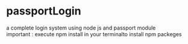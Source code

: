 # passportLogin
a complete login system using node js and passport module </br>
important : execute npm install in your terminalto install npm packeges 
